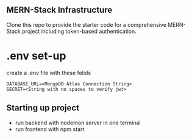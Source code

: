 ## MERN-Stack Infrastructure

Clone this repo to provide the starter code for a comprehensive MERN-Stack project including token-based authentication.


# .env set-up 

create a .env file with these felids 
```
DATABASE_URL=<MongoDB Atlas Connection String>
SECRET=<String with no spaces to verify jwt>
```

## Starting up project 
- run backend with nodemon server in one terminal 
- run frontend with npm start